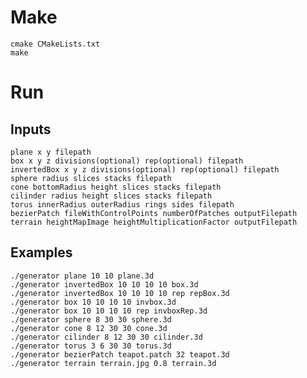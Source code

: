 # Make
    cmake CMakeLists.txt
    make

# Run
## Inputs
    plane x y filepath
    box x y z divisions(optional) rep(optional) filepath
    invertedBox x y z divisions(optional) rep(optional) filepath
    sphere radius slices stacks filepath
    cone bottomRadius height slices stacks filepath
    cilinder radius height slices stacks filepath
    torus innerRadius outerRadius rings sides filepath
    bezierPatch fileWithControlPoints numberOfPatches outputFilepath
    terrain heightMapImage heightMultiplicationFactor outputFilepath
## Examples
    ./generator plane 10 10 plane.3d
    ./generator invertedBox 10 10 10 10 box.3d
    ./generator invertedBox 10 10 10 10 rep repBox.3d
    ./generator box 10 10 10 10 invbox.3d
    ./generator box 10 10 10 10 rep invboxRep.3d
    ./generator sphere 8 30 30 sphere.3d
    ./generator cone 8 12 30 30 cone.3d
    ./generator cilinder 8 12 30 30 cilinder.3d
    ./generator torus 3 6 30 30 torus.3d
    ./generator bezierPatch teapot.patch 32 teapot.3d
    ./generator terrain terrain.jpg 0.8 terrain.3d
